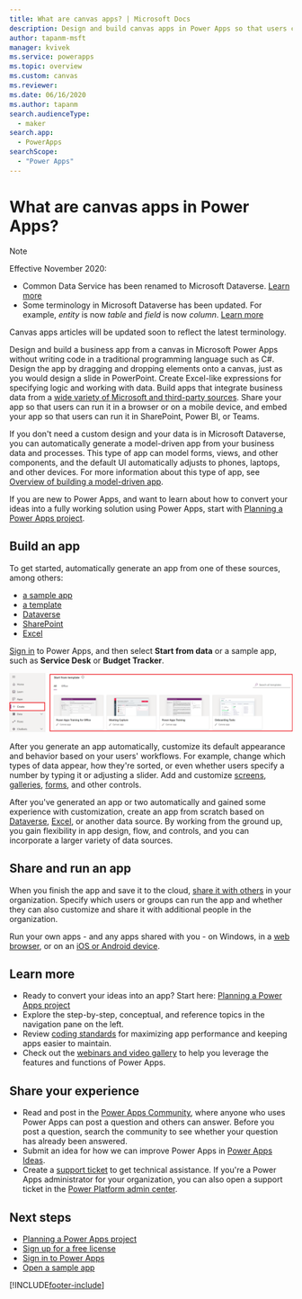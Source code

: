 ```yaml
---
title: What are canvas apps? | Microsoft Docs
description: Design and build canvas apps in Power Apps so that users can manage line-of-business data in a browser or on their mobile devices
author: tapanm-msft
manager: kvivek
ms.service: powerapps
ms.topic: overview
ms.custom: canvas
ms.reviewer: 
ms.date: 06/16/2020
ms.author: tapanm
search.audienceType: 
  - maker
search.app: 
  - PowerApps
searchScope:
  - "Power Apps"
---
```

# What are canvas apps in Power Apps?

> [!NOTE]
> Effective November 2020:
> - Common Data Service has been renamed to Microsoft Dataverse. [Learn more](https://aka.ms/PAuAppBlog)
> - Some terminology in Microsoft Dataverse has been updated. For example, *entity* is now *table* and *field* is now *column*. [Learn more](../data-platform/data-platform-intro.md)
>
> Canvas apps articles will be updated soon to reflect the latest terminology.

Design and build a business app from a canvas in Microsoft Power Apps without writing code in a traditional programming language such as C#. Design the app by dragging and dropping elements onto a canvas, just as you would design a slide in PowerPoint. Create Excel-like expressions for specifying logic and working with data. Build apps that integrate business data from a [wide variety of Microsoft and third-party sources](connections-list.md). Share your app so that users can run it in a browser or on a mobile device, and embed your app so that users can run it in SharePoint, Power BI, or Teams.

If you don't need a custom design and your data is in Microsoft Dataverse, you can automatically generate a model-driven app from your business data and processes. This type of app can model forms, views, and other components, and the default UI automatically adjusts to phones, laptops, and other devices. For more information about this type of app, see [Overview of building a model-driven app](../model-driven-apps/model-driven-app-overview.md).

If you are new to Power Apps, and want to learn about how to convert your ideas into a fully working solution using Power Apps, start with [Planning a Power Apps project](../../guidance/planning/introduction.md).

## Build an app
To get started, automatically generate an app from one of these sources, among others:
- [a sample app](open-and-run-a-sample-app.md)
- [a template](get-started-test-drive.md)
- [Dataverse](data-platform-create-app.md)
- [SharePoint](app-from-sharepoint.md)
- [Excel](get-started-create-from-data.md)

[Sign in](https://make.powerapps.com?utm_source=padocs&utm_medium=linkinadoc&utm_campaign=referralsfromdoc) to Power Apps, and then select **Start from data** or a sample app, such as **Service Desk** or **Budget Tracker**.

![Power Apps site](./media/getting-started/create-page-samples.png)

After you generate an app automatically, customize its default appearance and behavior based on your users' workflows. For example, change which types of data appear, how they're sorted, or even whether users specify a number by typing it or adjusting a slider. Add and customize [screens](add-screen-context-variables.md), [galleries](customize-layout-sharepoint.md), [forms](customize-forms-sharepoint.md), and other controls.

After you've generated an app or two automatically and gained some experience with customization, create an app from scratch based on [Dataverse](data-platform-create-app-scratch.md), [Excel](get-started-create-from-blank.md), or another data source. By working from the ground up, you gain flexibility in app design, flow, and controls, and you can incorporate a larger variety of data sources.

## Share and run an app
When you finish the app and save it to the cloud, [share it with others](share-app.md) in your organization. Specify which users or groups can run the app and whether they can also customize and share it with additional people in the organization.

Run your own apps - and any apps shared with you - on Windows, in a [web browser](../../user/run-app-browser.md), or on an [iOS or Android device](/powerapps/maker/canvas-apps/run-canvas-and-model-apps-on-mobile).

## Learn more
- Ready to convert your ideas into an app? Start here: [Planning a Power Apps project](../../guidance/planning/introduction.md)
- Explore the step-by-step, conceptual, and reference topics in the navigation pane on the left.
- Review [coding standards](https://aka.ms/powerappscanvasguidelines) for maximizing app performance and keeping apps easier to maintain.
- Check out the [webinars and video gallery](https://powerusers.microsoft.com/t5/Webinars-and-Video-Gallery/bd-p/VideoGallery?featured=yes) to help you leverage the features and functions of Power Apps.

## Share your experience
* Read and post in the [Power Apps Community](https://aka.ms/powerapps-community), where anyone who uses Power Apps can post a question and others can answer. Before you post a question, search the community to see whether your question has already been answered.
* Submit an idea for how we can improve Power Apps in [Power Apps Ideas](https://powerusers.microsoft.com/t5/PowerApps-Ideas/idb-p/PowerAppsIdeas).
* Create a [support ticket](https://powerapps.microsoft.com/support/pro/) to get technical assistance. If you're a Power Apps administrator for your organization, you can also open a support ticket in the [Power Platform admin center](https://admin.powerplatform.microsoft.com/support).

## Next steps
- [Planning a Power Apps project](../../guidance/planning/introduction.md)
- [Sign up for a free license](../signup-for-powerapps.md)
- [Sign in to Power Apps](https://make.powerapps.com?utm_source=padocs&utm_medium=linkinadoc&utm_campaign=referralsfromdoc)
- [Open a sample app](open-and-run-a-sample-app.md)


[!INCLUDE[footer-include](../../includes/footer-banner.md)]
